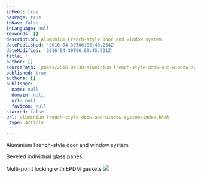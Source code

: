 ```yaml
---
inFeed: true
hasPage: true
inNav: false
inLanguage: null
keywords: []
description: Aluminium French-style door and window system
datePublished: '2016-04-30T06:05:46.254Z'
dateModified: '2016-04-30T06:05:45.521Z'
title: ''
author: []
sourcePath: _posts/2016-04-30-aluminium-french-style-doow-and-window-system.md
published: true
authors: []
publisher:
  name: null
  domain: null
  url: null
  favicon: null
starred: false
url: aluminium-french-style-doow-and-window-system/index.html
_type: Article

---
```

Aluminium French-style door and window system

Beveled individual glass panes 

Multi-point locking with EPDM gaskets
![](https://the-grid-user-content.s3-us-west-2.amazonaws.com/d2892d9c-4370-479e-9bc4-fda126c35220.jpg)